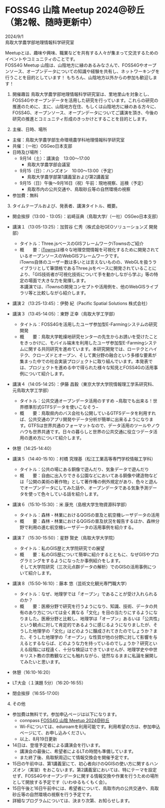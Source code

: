 # FOSS4G 山陰 Meetup 2024@砂丘　（第2報、随時更新中）

2024/9/1  
鳥取大学農学部地理情報科学研究室

Meetupとは、趣味や興味、職業などを共有する人々が集まって交流するためのイベントやコミュニティのことです。  
FOSS4G Meetup 山陰は、山陰地方に縁のあるみなさんで、FOSS4Gやオープンソース、オープンデータについての知識や経験を共有し、ネットワーキングを行うことを目的としています！ もちろん、山陰地方以外からの参加も歓迎します！  

1. 開催趣旨
鳥取大学農学部地理情報科学研究室は、里地里山を対象とし、FOSS4Gやオープンデータを活用した研究を行っています。これらの研究の推進のために、主に、山陰地方在住、もしくは山陰地方に縁のある方々に、FOSS4G、オープンソース、オープンデータについてご講演を頂き、今後の研究の推進とコミュニティ形成のきっかけとすることを目的とします。

2. 主催、日時、場所
- 主催：鳥取大学農学部生命環境農学科地理情報科学研究室
- 共催：（一社）OSGeo日本支部
- 日時及び場所：
    - 9月14（土）：講演会　13:00〜17:00
        - 鳥取大学農学部会議室
    - 9月15（日）：ハンズオン　10:00〜13:00（予定）
        - 鳥取大学農学部第1講義室および第2講義室
    - 9月15（日）午後〜9月16日（祝）午前：現地視察、巡検（予定）
        - 鳥取市内の公共交通や、鳥取砂丘等の自然環境の視察
- 参加費：無料

3. タイムテーブルおよび、発表者、講演タイトル、概要。
- 開会挨拶（13:00 - 13:05）：岩崎亘典（鳥取大学/（一社）OSGeo日本支部）

- 講演１（13:05-13:25）：加賀谷 仁秀（株式会社GEOソリューションズ 開発部）
  - タイトル：Three.jsベースのGISフレームワークiTownsのご紹介
  - 概　　要：[iTowns](https://www.itowns-project.org/)は様々な地理空間情報を可視化するために開発されているオープンソースのWebGISフレームワークです。  
iTowns自体のユーザー数は多いとは言えないものの、WebGLを扱うライブラリとして筆頭格であるThree.jsをベースに開発されていることにより、「GIS技術者が可視化技術について手を動かしながら学ぶ」等の特定の場面で大きな力を発揮します。  
本講演では、iTownsの開発コンセプトや活用例を、他のWebGISライブラリ等と比較しながら紹介します。

- 講演２（13:25-13:45）：伊勢 紀（Pacific Spatial Solutions 株式会社）

- 講演３（13:45-14:05）：東野 正幸（鳥取大学工学部）
  - タイトル：FOSS4Gを活用したユーザ参加型E-Farmingシステムの研究開発
  - 概　　要：鳥取大学乾燥地研究センターの先生からお誘いを受けたことをきっかけに、モバイル端末を利用したユーザ参加型E-Farmingシステムに関する共同研究を進めています。本研究開発では、ローテクとハイテク、クローズドとオープン、そして異分野の融合という多様な要素が集まった中での社会実装プロジェクトに取り組んでいます。本発表では、プロジェクトを進める中で得られた様々な知見とFOSS4Gの活用事例について紹介します。

- 講演４（14:05-14:25）：伊藤 昌毅（東京大学大学院情報理工学系研究科、元鳥取大学工学部）
  - タイトル：公共交通オープンデータ活用のすすめ −鳥取でも出来る！世界標準形式GTFSデータを使いこなそう−
  - 概　　要：鳥取県内のバス会社も公開しているGTFSデータを利用すれば、公共交通のアプリ開発やデータ分析が簡単に出来るようになります。GTFSは世界共通のフォーマットなので、データ活用のツールやノウハウも世界共通です。日々の暮らしと世界の公共交通に役立つデータ活用の進め方について紹介します。

- 休憩（14:25-14:40）

- 講演５（14:40-15:10）：村橋 究理基（松江工業高等専門学校情報工学科）
  - タイトル：公共の場にある銅像で遊んだり、気象データで遊んだり
  - 概　　要：自由に出入りできる公園などにおいてある銅像や建造物などは「公開の美術の著作物」として著作権の例外規定があり、色々と遊んでオープンデータにしてみた話や、オープンデータである気象予測データを使って色々している話を紹介します。

- 講演６（15:10-15:30）：米 康充（島根大学生物資源科学部）
  - タイトル：森林・林業におけるQGISの普及と航空機レーザデータの活用
  - 概　　要：森林・林業におけるQGISの普及状況を報告するほか、森林分野で利用の進む航空機レーザデータの活用事例を紹介する。

- 講演７（15:30-15:50）：星野 賢史（鳥取大学大学院）
  - タイトル：私のGIS歴と大学院研究での展望
  - 概　　要：私のGIS歴について簡単に紹介するとともに、なぜGISやプログラミングをするようになったか事例紹介をします。  
そして大学院研究（三次元点群データの解析）でのGISの活用事例について紹介します。

- 講演８（15:50-16:10）：藤本 悠（芸術文化観光専門職大学）
  - タイトル：なぜ、地理学では「オープン」であることが受け入れられるのか？
  - 概　　要：医療分野で研究を行うようになり、知識、技術、データの共有のあり方については全く異なる「文化」を目の当たりにするようになりました。医療分野と比較し、地理学は「オープン」あるいは「公共性」という観点に対して肯定的であるように感じるようになりましたが、そうした地理学の「文化」はどのように醸成されてきたのでしょうか？また、そうした地理学の「オープン」な性質が他の分野に対して影響を与えるとするならば、どのような力を持っているのでしょうか？研究といえる段階には程遠く、十分な検証はできていませんが、地理学史や中世キリスト教の宗教観などにも触れながら、徒然なるままに私論を展開してみたいと思います。

- 休憩（16:10-16:20）

- LT大会（１演題 5分）（16:20-16:55）

- 閉会挨拶（16:55-17:00）

4. その他
- 参加費は無料です。参加申込ページは以下になります。
    - connpass [FOSS4G 山陰 Meetup 2024@砂丘](https://osgeojp.connpass.com/event/328184/)
    - Wi-Fiについては、eduroamを利用可能です。利用希望の方は、参加申込ページにて、お申し込みください。
    - 以上、8月19日更新
- 14日は、登壇予定者による講演会を行います。
    - 講演会の最後に、希望者によるLTの時間も準備しています。
    - また終了後、鳥取駅周辺にて情報交換会を開催予定です。
- 15日の午前中は、第1講義室にて、初心者向けのQGISの使い方に関するハンズオン（実習）をおこないます。第2講義室においては、特にテーマを設定せず、FOSS4Gやオープンデータに関する情報交換や作業を行うための場所として開放する予定です（いわゆるもくもく会）。
- 15日午後と16日午前中には、希望者について、鳥取市内の公共交通や、鳥取砂丘等の自然環境の視察を行う予定です。
- 詳細なプログラムについては、決まり次第、お知らせします。
